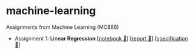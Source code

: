 # machine-learning
Assignments from Machine Learning (MC886)

- Assignment 1: **Linear Regression** [[notebook 📒](https://github.com/laurelkeys/machine-learning/blob/master/assignment-1/Assignment1.ipynb)] [[report 📝](https://github.com/laurelkeys/machine-learning/blob/master/reports/MC886___Assignment_1.pdf)] [[specification📄](https://github.com/laurelkeys/machine-learning/blob/master/reports/2019s2_mc886_assignment_01.pdf)]
